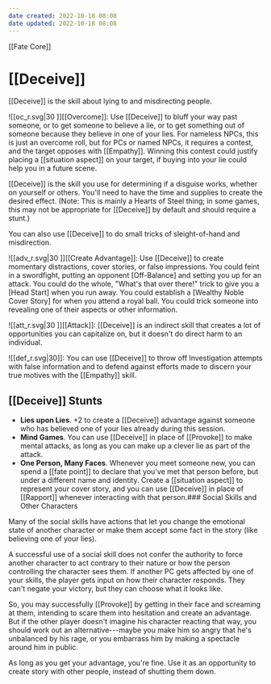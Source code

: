 ```yaml
---
date created: 2022-10-18 08:08
date updated: 2022-10-18 08:08
---
```


[[Fate Core]]

# [[Deceive]]

[[Deceive]] is the skill about lying to and misdirecting people.

![[oc_r.svg|30 ]][[Overcome]]: Use [[Deceive]] to bluff your way past someone, or to get someone to believe a lie, or to get something out of someone because they believe in one of your lies. For nameless NPCs, this is just an overcome roll, but for PCs or named NPCs, it requires a contest, and the target opposes with [[Empathy]]. Winning this contest could justify placing a [[situation aspect]] on your target, if buying into your lie could help you in a future scene.

[[Deceive]] is the skill you use for determining if a disguise works, whether on yourself or others. You'll need to have the time and supplies to create the desired effect. (Note: This is mainly a Hearts of Steel thing; in some games, this may not be appropriate for [[Deceive]] by default and should require a stunt.)

You can also use [[Deceive]] to do small tricks of sleight-of-hand and misdirection.

![[adv_r.svg|30 ]][[Create Advantage]]: Use [[Deceive]] to create momentary distractions, cover stories, or false impressions. You could feint in a swordfight, putting an opponent [Off-Balance] and setting you up for an attack. You could do the whole, "What's that over there!" trick to give you a [Head Start] when you run away. You could establish a [Wealthy Noble Cover Story] for when you attend a royal ball. You could trick someone into revealing one of their aspects or other information.

![[att_r.svg|30 ]][[Attack]]: [[Deceive]] is an indirect skill that creates a lot of opportunities you can capitalize on, but it doesn't do direct harm to an individual.

![[def_r.svg|30]]: You can use [[Deceive]] to throw off Investigation attempts with false information and to defend against efforts made to discern your true motives with the [[Empathy]] skill.

## [[Deceive]] Stunts

- **Lies upon Lies**. +2 to create a [[Deceive]] advantage against someone who has believed one of your lies already during this session.
- **Mind Games**. You can use [[Deceive]] in place of [[Provoke]] to make mental attacks, as long as you can make up a clever lie as part of the attack.
- **One Person, Many Faces**. Whenever you meet someone new, you can spend a [[fate point]] to declare that you've met that person before, but under a different name and identity. Create a [[situation aspect]] to represent your cover story, and you can use [[Deceive]] in place of [[Rapport]] whenever interacting with that person.### Social Skills and Other Characters

Many of the social skills have actions that let you change the emotional state of another character or make them accept some fact in the story (like believing one of your lies).

A successful use of a social skill does not confer the authority to force another character to act contrary to their nature or how the person controlling the character sees them. If another PC gets affected by one of your skills, the player gets input on how their character responds. They can't negate your victory, but they can choose what it looks like.

So, you may successfully [[Provoke]] by getting in their face and screaming at them, intending to scare them into hesitation and create an advantage. But if the other player doesn't imagine his character reacting that way, you should work out an alternative---maybe you make him so angry that he's unbalanced by his rage, or you embarrass him by making a spectacle around him in public.

As long as you get your advantage, you're fine. Use it as an opportunity to create story with other people, instead of shutting them down. 